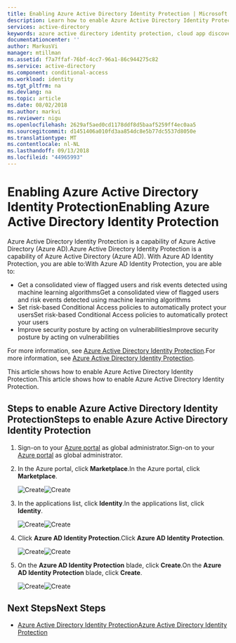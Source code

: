 ```yaml
---
title: Enabling Azure Active Directory Identity Protection | Microsoft Docs
description: Learn how to enable Azure Active Directory Identity Protection.
services: active-directory
keywords: azure active directory identity protection, cloud app discovery, managing applications, security, risk, risk level, vulnerability, security policy
documentationcenter: ''
author: MarkusVi
manager: mtillman
ms.assetid: f7a7ffaf-76bf-4cc7-96a1-86c944275c82
ms.service: active-directory
ms.component: conditional-access
ms.workload: identity
ms.tgt_pltfrm: na
ms.devlang: na
ms.topic: article
ms.date: 08/02/2018
ms.author: markvi
ms.reviewer: nigu
ms.openlocfilehash: 2629af5aed0cd1178ddf8d5baaf5259ff4ec0aa5
ms.sourcegitcommit: d1451406a010fd3aa854dc8e5b77dc5537d8050e
ms.translationtype: MT
ms.contentlocale: nl-NL
ms.lasthandoff: 09/13/2018
ms.locfileid: "44965993"
---
```

# <a name="enabling-azure-active-directory-identity-protection"></a><span data-ttu-id="eb3ae-104">Enabling Azure Active Directory Identity Protection</span><span class="sxs-lookup"><span data-stu-id="eb3ae-104">Enabling Azure Active Directory Identity Protection</span></span>

<span data-ttu-id="eb3ae-105">Azure Active Directory Identity Protection is a capability of Azure Active Directory (Azure AD).</span><span class="sxs-lookup"><span data-stu-id="eb3ae-105">Azure Active Directory Identity Protection is a capability of Azure Active Directory (Azure AD).</span></span> <span data-ttu-id="eb3ae-106">With Azure AD Identity Protection, you are able to:</span><span class="sxs-lookup"><span data-stu-id="eb3ae-106">With Azure AD Identity Protection, you are able to:</span></span>

- <span data-ttu-id="eb3ae-107">Get a consolidated view of flagged users and risk events detected using machine learning algorithms</span><span class="sxs-lookup"><span data-stu-id="eb3ae-107">Get a consolidated view of flagged users and risk events detected using machine learning algorithms</span></span>
- <span data-ttu-id="eb3ae-108">Set risk-based Conditional Access policies to automatically protect your users</span><span class="sxs-lookup"><span data-stu-id="eb3ae-108">Set risk-based Conditional Access policies to automatically protect your users</span></span>
- <span data-ttu-id="eb3ae-109">Improve security posture by acting on vulnerabilities</span><span class="sxs-lookup"><span data-stu-id="eb3ae-109">Improve security posture by acting on vulnerabilities</span></span> 

<span data-ttu-id="eb3ae-110">For more information, see [Azure Active Directory Identity Protection](../active-directory-identityprotection.md).</span><span class="sxs-lookup"><span data-stu-id="eb3ae-110">For more information, see [Azure Active Directory Identity Protection](../active-directory-identityprotection.md).</span></span>

<span data-ttu-id="eb3ae-111">This article shows how to enable Azure Active Directory Identity Protection.</span><span class="sxs-lookup"><span data-stu-id="eb3ae-111">This article shows how to enable Azure Active Directory Identity Protection.</span></span>

## <a name="steps-to-enable-azure-active-directory-identity-protection"></a><span data-ttu-id="eb3ae-112">Steps to enable Azure Active Directory Identity Protection</span><span class="sxs-lookup"><span data-stu-id="eb3ae-112">Steps to enable Azure Active Directory Identity Protection</span></span>

1. <span data-ttu-id="eb3ae-113">Sign-on to your [Azure portal](https://ms.portal.azure.com/) as global administrator.</span><span class="sxs-lookup"><span data-stu-id="eb3ae-113">Sign-on to your [Azure portal](https://ms.portal.azure.com/) as global administrator.</span></span> 

2. <span data-ttu-id="eb3ae-114">In the Azure portal, click **Marketplace**.</span><span class="sxs-lookup"><span data-stu-id="eb3ae-114">In the Azure portal, click **Marketplace**.</span></span>
   
    <span data-ttu-id="eb3ae-115">![Create](./media/enable/01.png "Create")</span><span class="sxs-lookup"><span data-stu-id="eb3ae-115">![Create](./media/enable/01.png "Create")</span></span>

3. <span data-ttu-id="eb3ae-116">In the applications list, click **Identity**.</span><span class="sxs-lookup"><span data-stu-id="eb3ae-116">In the applications list, click **Identity**.</span></span>
   
    <span data-ttu-id="eb3ae-117">![Create](./media/enable/05.png "Create")</span><span class="sxs-lookup"><span data-stu-id="eb3ae-117">![Create](./media/enable/05.png "Create")</span></span>

4. <span data-ttu-id="eb3ae-118">Click **Azure AD Identity Protection**.</span><span class="sxs-lookup"><span data-stu-id="eb3ae-118">Click **Azure AD Identity Protection**.</span></span>
   
    <span data-ttu-id="eb3ae-119">![Create](./media/enable/06.png "Create")</span><span class="sxs-lookup"><span data-stu-id="eb3ae-119">![Create](./media/enable/06.png "Create")</span></span>

5. <span data-ttu-id="eb3ae-120">On the **Azure AD Identity Protection** blade, click **Create**.</span><span class="sxs-lookup"><span data-stu-id="eb3ae-120">On the **Azure AD Identity Protection** blade, click **Create**.</span></span>
   
    <span data-ttu-id="eb3ae-121">![Create](./media/enable/04.png "Create")</span><span class="sxs-lookup"><span data-stu-id="eb3ae-121">![Create](./media/enable/04.png "Create")</span></span>

## <a name="next-steps"></a><span data-ttu-id="eb3ae-122">Next Steps</span><span class="sxs-lookup"><span data-stu-id="eb3ae-122">Next Steps</span></span>
* [<span data-ttu-id="eb3ae-123">Azure Active Directory Identity Protection</span><span class="sxs-lookup"><span data-stu-id="eb3ae-123">Azure Active Directory Identity Protection</span></span>](../active-directory-identityprotection.md)

